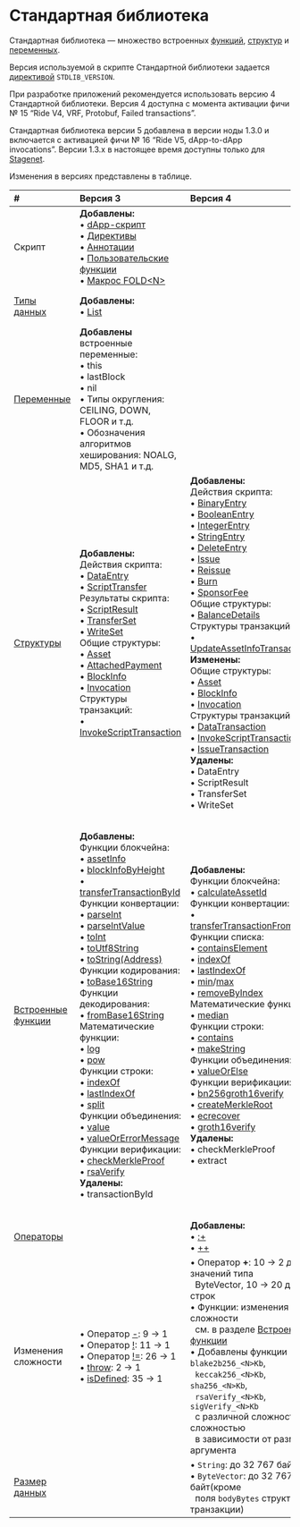 # Стандартная библиотека

Стандартная библиотека — множество встроенных [функций](/ru/ride/functions/built-in-functions/), [структур](/ru/ride/structures/) и [переменных](/ru/ride/variables/built-in-variables).

Версия используемой в скрипте Стандартной библиотеки задается [директивой](/ru/ride/script/directives) `STDLIB_VERSION`.

При разработке приложений рекомендуется использовать версию 4 Стандартной библиотеки. Версия 4 доступна с момента активации фичи №&nbsp;15 “Ride V4, VRF, Protobuf, Failed transactions”.

Стандартная библиотека версии 5 добавлена в версии ноды 1.3.0 и включается с активацией фичи №&nbsp;16 “Ride V5, dApp-to-dApp invocations”. Версии 1.3.x в настоящее время доступны только для [Stagenet](/ru/blockchain/blockchain-network/).

Изменения в версиях представлены в таблице.

| # | Версия 3 | Версия 4 | Версия 5 |
| :--- | :--- | :--- | :--- |
| Скрипт | **Добавлены:**<br>• [dApp-скрипт](/ru/ride/script/script-types/dapp-script)<br>• [Директивы](/ru/ride/script/directives)<br>• [Аннотации](/ru/ride/functions/annotations)<br>• [Пользовательские функции](/ru/ride/functions/)<br> • [Макрос FOLD\<N\>](/ru/ride/fold-macro) | | **Добавлены:**<br>• [Вызов dApp из dApp](/ru/ride/advanced/dapp-to-dapp) |
| [Типы данных](/ru/ride/data-types/) | **Добавлены:**<br>• [List](/ru/ride/data-types/list) | | **Добавлены:**<br>• [Any](/ru/ride/v5/data-types/any)<br>• [BigInt](/ru/ride/v5/data-types/bigint) |
| [Переменные](/ru/ride/variables/built-in-variables) | **Добавлены** встроенные переменные:<br>• this<br>• lastBlock<br>• nil<br>• Типы округления: CEILING, DOWN, FLOOR и т.д.<br>• Обозначения алгоритмов хеширования: NOALG, MD5, SHA1 и т.д. | | **Добавлены** [нетерпеливые переменные](/ru/ride/v5/variables/) |
| [Структуры](/ru/ride/structures/) | **Добавлены:**<br>Действия скрипта:<br>• [DataEntry](/ru/ride/structures/script-actions/data-entry)<br>• [ScriptTransfer](/ru/ride/structures/script-actions/script-transfer)<br>Результаты скрипта:<br>• [ScriptResult](/ru/ride/structures/script-results/script-result)<br>• [TransferSet](/ru/ride/structures/script-results/transfer-set)<br>• [WriteSet](/ru/ride/structures/script-results/write-set)<br>Общие структуры:<br>• [Asset](/ru/ride/structures/common-structures/asset)<br>• [AttachedPayment](/ru/ride/structures/common-structures/attached-payment)<br>• [BlockInfo](/ru/ride/structures/common-structures/block-info)<br>• [Invocation](/ru/ride/structures/common-structures/invocation)<br>Структуры транзакций:<br>• [InvokeScriptTransaction](/ru/ride/structures/transaction-structures/invoke-script-transaction) | **Добавлены:**<br>Действия скрипта:<br>• [BinaryEntry](/ru/ride/structures/script-actions/binary-entry)<br>• [BooleanEntry](/ru/ride/structures/script-actions/boolean-entry)<br>• [IntegerEntry](/ru/ride/structures/script-actions/int-entry)<br>• [StringEntry](/ru/ride/structures/script-actions/string-entry)<br>• [DeleteEntry](/ru/ride/structures/script-actions/delete-entry)<br>• [Issue](/ru/ride/structures/script-actions/issue)<br>• [Reissue](/ru/ride/structures/script-actions/reissue)<br>• [Burn](/ru/ride/structures/script-actions/burn)<br>• [SponsorFee](/ru/ride/structures/script-actions/sponsor-fee)<br>Общие структуры:<br>• [BalanceDetails](/ru/ride/structures/common-structures/balance-details)<br>Структуры транзакций:<br>• [UpdateAssetInfoTransaction](/ru/ride/structures/transaction-structures/update-asset-info-transaction)<br>**Изменены:**<br>Общие структуры:<br>• [Asset](/ru/ride/structures/common-structures/asset)<br>• [BlockInfo](/ru/ride/structures/common-structures/block-info)<br>• [Invocation](/ru/ride/structures/common-structures/invocation)<br>Структуры транзакций:<br>• [DataTransaction](/ru/ride/structures/transaction-structures/data-transaction)<br>• [InvokeScriptTransaction](/ru/ride/structures/transaction-structures/invoke-script-transaction)<br>• [IssueTransaction](/ru/ride/structures/transaction-structures/issue-transaction)<br>**Удалены:**<br>• DataEntry<br>• ScriptResult<br>• TransferSet<br>• WriteSet | **Добавлены:**<br>Действия скрипта:<br>• [Lease](/ru/ride/v5/structures/script-actions/lease)<br>• [LeaseCancel](/ru/ride/v5/structures/script-actions/lease-cancel)<br>**Изменены:**<br>Общие структуры:<br>• [Invocation](/ru/ride/v5/structures/common-structures/invocation) |
| [Встроенные функции](/ru/ride/functions/built-in-functions/) | **Добавлены:**<br>Функции блокчейна:<br>• [assetInfo](/ru/ride/functions/built-in-functions/blockchain-functions#assetinfo)<br>• [blockInfoByHeight](/ru/ride/functions/built-in-functions/blockchain-functions#blockinfobyheight)<br>• [transferTransactionById](/ru/ride/functions/built-in-functions/blockchain-functions#transfertransactionbyid)<br>Функции конвертации:<br>• [parseInt](/ru/ride/functions/built-in-functions/converting-functions#parse-int)<br>• [parseIntValue](/ru/ride/functions/built-in-functions/converting-functions#parse-int-value)<br>• [toInt](/ru/ride/functions/built-in-functions/converting-functions#toint-bytevector-int)<br>• [toUtf8String](/ru/ride/functions/built-in-functions/converting-functions#toutf8string-bytevector-string)<br>• [toString(Address)](/ru/ride/functions/built-in-functions/converting-functions#tostring-address-string)<br>Функции кодирования:<br>• [toBase16String](/ru/ride/functions/built-in-functions/encoding-functions#to-base-16-string)<br>Функции декодирования:<br>• [fromBase16String](/ru/ride/functions/built-in-functions/decoding-functions#frombase16string-string-bytevector)<br>Математические функции:<br>• [log](/ru/ride/functions/built-in-functions/math-functions#log)<br>• [pow](/ru/ride/functions/built-in-functions/math-functions#pow)<br>Функции строки:<br>• [indexOf](/ru/ride/functions/built-in-functions/string-functions#indexof-string-string-int-unit)<br>• [lastIndexOf](/ru/ride/functions/built-in-functions/string-functions#lastindexof-string-string-int-unit)<br>• [split](/ru/ride/functions/built-in-functions/string-functions#split)<br>Функции объединения:<br>• [value](/ru/ride/functions/built-in-functions/union-functions#value)<br>• [valueOrErrorMessage](/ru/ride/functions/built-in-functions/union-functions#valueorerrormessage-t-unit-string-t)<br>Функции верификации:<br>• [checkMerkleProof](/ru/ride/functions/built-in-functions/verification-functions#checkmerkleproof)<br>• [rsaVerify](/ru/ride/functions/built-in-functions/verification-functions#rsaverify)<br>**Удалены:**<br>• transactionById | **Добавлены:**<br>Функции блокчейна:<br>• [calculateAssetId](/ru/ride/functions/built-in-functions/blockchain-functions#calculateassetid)<br>Функции конвертации:<br>• [transferTransactionFromProto](/ru/ride/functions/built-in-functions/converting-functions#transfertransactionfromproto)<br>Функции списка:<br>• [containsElement](/ru/ride/functions/built-in-functions/list-functions#containselement)<br>• [indexOf](/ru/ride/functions/built-in-functions/list-functions#indexof)<br>• [lastIndexOf](/ru/ride/functions/built-in-functions/list-functions#lastindexof)<br>• [min](/ru/ride/functions/built-in-functions/list-functions#min)/[max](/ru/ride/functions/built-in-functions/list-functions#max)<br>• [removeByIndex](/ru/ride/functions/built-in-functions/list-functions#removeByIndex)<br>Математические функции:<br>• [median](/ru/ride/functions/built-in-functions/math-functions#median)<br>Функции строки:<br>• [contains](/ru/ride/functions/built-in-functions/string-functions#contains-string-string-boolean)<br>• [makeString](/ru/ride/functions/built-in-functions/string-functions#makestring-list-string-string-string)<br>Функции объединения:<br>• [valueOrElse](/ru/ride/functions/built-in-functions/union-functions#valueOrElse)<br>Функции верификации:<br>• [bn256groth16verify](/ru/ride/functions/built-in-functions/verification-functions#bn256groth16verify)<br>• [createMerkleRoot](/ru/ride/functions/built-in-functions/verification-functions#createmerkleroot)<br>• [ecrecover](/ru/ride/functions/built-in-functions/verification-functions#ecrecover)<br>• [groth16verify](/ru/ride/functions/built-in-functions/verification-functions#groth16verify)<br>**Удалены:**<br>• checkMerkleProof<br>• extract | **Добавлены:**<br>Функция вызова dApp из dApp: <br>•&nbsp;[Invoke](/ru/ride/v5/functions/built-in-functions/dapp-to-dapp)<br>Функции блокчейна:<br>•&nbsp;[calculateLeaseId](/ru/ride/v5/functions/built-in-functions/blockchain-functions#calculateleaseid)<br>•&nbsp;[hashScriptAtAddress](/ru/ride/v5/functions/built-in-functions/blockchain-functions#hashscriptataddress)<br>Функции конвертации:<br>•&nbsp;[parseBigInt](/ru/ride/v5/functions/built-in-functions/converting-functions#parse-bigint)<br>•&nbsp;[parseBigIntValue](/ru/ride/v5/functions/built-in-functions/converting-functions#parse-bigintvalue)<br>•&nbsp;[toBigInt(ByteVector): BigInt](/ru/ride/v5/functions/built-in-functions/converting-functions#to-bigint-bytevector)<br>•&nbsp;[toBigInt(ByteVector, Int, Int): BigInt](/ru/ride/v5/functions/built-in-functions/converting-functions#to-bigint-bytevector-int-int)<br>•&nbsp;[toBigInt(Int): BigInt](/ru/ride/v5/functions/built-in-functions/converting-functions#to-bigint-int)<br>•&nbsp;[toBytes(BigInt): ByteVector](/ru/ride/v5/functions/built-in-functions/converting-functions#to-bytes-bigint)<br>•&nbsp;[toInt(BigInt): Int](/ru/ride/v5/functions/built-in-functions/converting-functions#to-int-bigint)<br>•&nbsp;[toString(BigInt): String](/ru/ride/v5/functions/built-in-functions/converting-functions#to-string-bigint)<br>Функции списка:<br>•&nbsp;[max(List[BigInt]): Bigint](/ru/ride/v5/functions/built-in-functions/list-functions#max-list-bigint-bigint)<br>•&nbsp;[min(List[BigInt]): Bigint](/ru/ride/v5/functions/built-in-functions/list-functions#min-list-bigint-bigint)<br>Математические функции:<br>•&nbsp;[fraction(BigInt, BigInt, BigInt): BigInt](/ru/ride/v5/functions/built-in-functions/math-functions#fractionbigint)<br>•&nbsp;[fraction(BigInt, BigInt, BigInt, Union): BigInt](/ru/ride/v5/functions/built-in-functions/math-functions#fractionbigintround)<br>•&nbsp;[log(BigInt, Int, BigInt, Int, Int, Union): BigInt](/ru/ride/v5/functions/built-in-functions/math-functions#logbigint)<br>•&nbsp;[median(List[BigInt]): Bigint](/en/ride/v5/functions/built-in-functions/math-functions#medianbigint)<br>•&nbsp;[pow](/en/ride/v5/functions/built-in-functions/math-functions#powbigint)<br>Функции хранилища данных аккаунта:<br>•&nbsp;[isDataStorageUntouched](/ru/ride/v5/functions/built-in-functions/account-data-storage-functions#isdatastorageuntouched) |
| [Операторы](/ru/ride/operators/) | | **Добавлены:**<br>• [:+](/ru/ride/data-types/list)<br>• [++](/ru/ride/data-types/list) | |
| Изменения сложности | • Оператор [-](/ru/ride/operators/#арифметические-операторы): 9 → 1<br>• Оператор [!](/ru/ride/operators/#унарные-операторы): 11 → 1<br>• Оператор [!=](/ru/ride/operators/#операторы-равенства): 26 → 1<br>• [throw](/ru/ride/functions/built-in-functions/exception-functions): 2 → 1<br>• [isDefined](/ru/ride/functions/built-in-functions/union-functions#isdefined-list-t-unit-boolean): 35 → 1 | • Оператор **+**: 10 → 2 для значений типа<br>&nbsp;&nbsp;ByteVector, 10 → 20 для строк<br>• Функции: изменения сложности<br>&nbsp;&nbsp;см. в разделе [Встроенные функции](/en/ride/functions/built-in-functions/)<br>• Добавлены функции `blake2b256_<N>Kb`,<br>&nbsp;&nbsp;`keccak256_<N>Kb`, `sha256_<N>Kb`,<br>&nbsp;&nbsp;`rsaVerify_<N>Kb`, `sigVerify_<N>Kb`<br>&nbsp;&nbsp;с различной сложностью сложностью<br>&nbsp;&nbsp;в зависимости от размера аргумента | |
| [Размер данных](/ru/ride/limits/) | | • `String`: до 32&nbsp;767 байт<br>• `ByteVector`: до 32&nbsp;767 байт(кроме<br>&nbsp;&nbsp;поля `bodyBytes` структуры транзакции) | |

<!-- br>• [Вычисления с продолжением](/ru/ride/advanced/continuation)-->
<!-- br>Функции [хранилища данных аккаунта](/ru/ride/v5/functions/built-in-functions/account-data-storage-functions):<br>•&nbsp;getBinary(key: String): ByteVector&#124;Unit<br>•&nbsp;getBinaryValue(key: String): ByteVector<br>•&nbsp;getBoolean(key: String): Boolean&#124;Unit<br>•&nbsp;getBooleanValue(key: String): Boolean<br>•&nbsp;getInteger(key: String): Int&#124;Unit<br>•&nbsp;getIntegerValue(key: String): Int<br>•&nbsp;getString(key: String): String&#124;Unit<br>•&nbsp;getStringValue(key: String): String -->